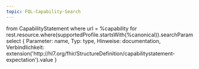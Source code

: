 ```yaml
---
topic: FQL-Capability-Search
---
```

<fql>
from
    CapabilityStatement
where
    url = %capability
    for rest.resource.where(supportedProfile.startsWith(%canonical)).searchParam
select
{
    Parameter: name,
		Typ: type,
    Hinweise: documentation,
    Verbindlichkeit: extension('http://hl7.org/fhir/StructureDefinition/capabilitystatement-expectation').value
}
</fql>
